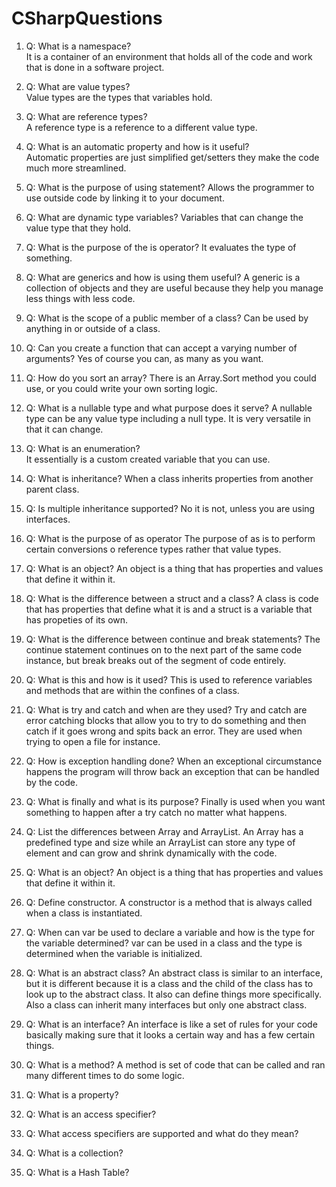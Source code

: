 # CSharpQuestions

1. Q: What is a namespace?  
  It is a container of an environment that holds all of the code and work that is done in a software project.
2. Q: What are value types?  
  Value types are the types that variables hold.
3. Q: What are reference types?  
  A reference type is a reference to a different value type.
4. Q: What is an automatic property and how is it useful?  
  Automatic properties are just simplified get/setters they make the code much more streamlined.
5. Q: What is the purpose of using statement?
  Allows the programmer to use outside code by linking it to your document.
6. Q: What are dynamic type variables?
  Variables that can change the value type that they hold.
7. Q: What is the purpose of the is operator?
  It evaluates the type of something.
8. Q: What are generics and how is using them useful?
  A generic is a collection of objects and they are useful because they help you manage less things with less code.
9. Q: What is the scope of a public member of a class?
  Can be used by anything in or outside of a class.
10. Q: Can you create a function that can accept a varying number of arguments?
  Yes of course you can, as many as you want.
11. Q: How do you sort an array?
  There is an Array.Sort method you could use, or you could write your own sorting logic.
12. Q: What is a nullable type and what purpose does it serve?
  A nullable type can be any value type including a null type. It is very versatile in that it can change.
13. Q: What is an enumeration?  
  It essentially is a custom created variable that you can use.
14. Q: What is inheritance?
  When a class inherits properties from another parent class.
15. Q: Is multiple inheritance supported?
  No it is not, unless you are using interfaces.
16. Q: What is the purpose of as operator
  The purpose of as is to perform certain conversions o reference types rather that value types.
17. Q: What is an object?
  An object is a thing that has properties and values that define it within it.
18. Q: What is the difference between a struct and a class?
  A class is code that has properties that define what it is and a struct is a variable that has propeties of its own.
19. Q: What is the difference between continue and break statements?
  The continue statement continues on to the next part of the same code instance, but break breaks out of the segment of code entirely.
20. Q: What is this and how is it used?
  This is used to reference variables and methods that are within the confines of a class.
21. Q: What is try and catch and when are they used?
  Try and catch are error catching blocks that allow you to try to do something and then catch if it goes wrong and spits back an error.   They are used when trying to open a file for instance.
22. Q: How is exception handling done?
  When an exceptional circumstance happens the program will throw back an exception that can be handled by the code.
23. Q: What is finally and what is its purpose?
  Finally is used when you want something to happen after a try catch no matter what happens.
24. Q: List the differences between Array and ArrayList.
  An Array has a predefined type and size while an ArrayList can store any type of element and can grow and shrink dynamically with the   code.
25. Q: What is an object?
  An object is a thing that has properties and values that define it within it.
26. Q: Define constructor.
  A constructor is a method that is always called when a class is instantiated.
27. Q: When can var be used to declare a variable and how is the type for the variable determined?
  var can be used in a class and the type is determined when the variable is initialized.
28. Q: What is an abstract class?
  An abstract class is similar to an interface, but it is different because it is a class and the child of the class has to look up to     the abstract class. It also can define things more specifically. Also a class can inherit many interfaces but only one abstract class.
29. Q: What is an interface?
  An interface is like a set of rules for your code basically making sure that it looks a certain way and has a few certain things.
30. Q: What is a method?
  A method is set of code that can be called and ran many different times to do some logic.
31. Q: What is a property?
  
32. Q: What is an access specifier?
33. Q: What access specifiers are supported and what do they mean?
34. Q: What is a collection?
35. Q: What is a Hash Table?
